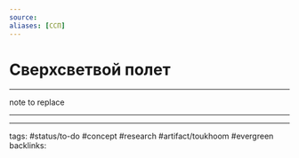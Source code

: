```yaml
---
source:
aliases: [ССП]
---
```

# Сверхсветвой полет
---
note to replace

---


---
tags: #status/to-do #concept #research #artifact/toukhoom #evergreen 
backlinks: 